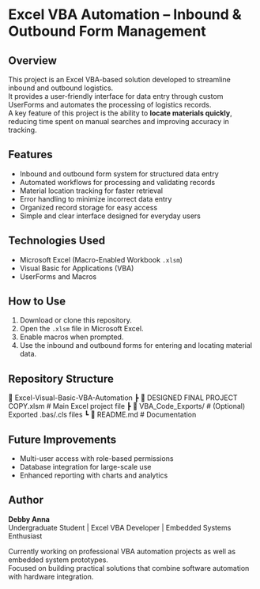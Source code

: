 # Excel VBA Automation – Inbound & Outbound Form Management

## Overview
This project is an Excel VBA-based solution developed to streamline inbound and outbound logistics.  
It provides a user-friendly interface for data entry through custom UserForms and automates the processing of logistics records.  
A key feature of this project is the ability to **locate materials quickly**, reducing time spent on manual searches and improving accuracy in tracking.

## Features
- Inbound and outbound form system for structured data entry  
- Automated workflows for processing and validating records  
- Material location tracking for faster retrieval  
- Error handling to minimize incorrect data entry  
- Organized record storage for easy access  
- Simple and clear interface designed for everyday users  

## Technologies Used
- Microsoft Excel (Macro-Enabled Workbook `.xlsm`)  
- Visual Basic for Applications (VBA)  
- UserForms and Macros  

## How to Use
1. Download or clone this repository.  
2. Open the `.xlsm` file in Microsoft Excel.  
3. Enable macros when prompted.  
4. Use the inbound and outbound forms for entering and locating material data.  

## Repository Structure
📁 Excel-Visual-Basic-VBA-Automation
 ┣ 📄 DESIGNED FINAL PROJECT COPY.xlsm   # Main Excel project file
 ┣ 📁 VBA_Code_Exports/                  # (Optional) Exported .bas/.cls files
 ┗ 📄 README.md                          # Documentation

 
## Future Improvements
- Multi-user access with role-based permissions  
- Database integration for large-scale use  
- Enhanced reporting with charts and analytics  

## Author
**Debby Anna**  
Undergraduate Student | Excel VBA Developer | Embedded Systems Enthusiast  

Currently working on professional VBA automation projects as well as embedded system prototypes.  
Focused on building practical solutions that combine software automation with hardware integration.  

